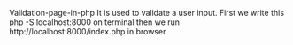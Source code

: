 Validation-page-in-php
  It is used to validate a user input.
First we write this php -S localhost:8000 on terminal
then we run http://localhost:8000/index.php in browser
